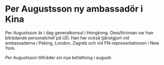 # Per Augustsson ny ambassadör i Kina

Per Augustsson är i dag generalkonsul i Hongkong. Dessförinnan var han biträdande personalchef på UD. Han har också tjänstgjort vid ambassaderna i Peking, London, Zagreb och vid FN-representationen i New York.

Per Augustsson tillträder sin nya befattning i augusti.
